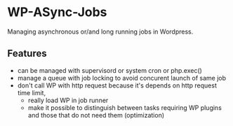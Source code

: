 # WP-ASync-Jobs

Managing asynchronous or/and long running jobs in Wordpress.

## Features

* can be managed with supervisord or system cron or php.exec()
* manage a queue with job locking to avoid concurent launch of same job
* don't call WP with http request because it's depends on http request time limit,
  * really load WP in job runner
  * make it possible to distinguish between tasks requiring WP plugins and those that do not need them (optimization)
